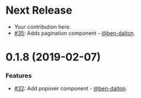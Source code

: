 # Next Release

- Your contribution here.
- [#35](https://github.com/technekes/cast-ui/pull/35): Adds pagination component - [@ben-dalton](https://github.com/ben-dalton).

# 0.1.8 (2019-02-07)

### Features

- [#32](https://github.com/technekes/cast-ui/pull/32): Add popover component - [@ben-dalton](https://github.com/ben-dalton).

